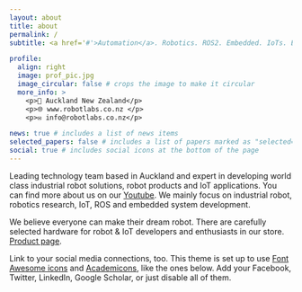 ```yaml
---
layout: about
title: about
permalink: /
subtitle: <a href='#'>Automation</a>. Robotics. ROS2. Embedded. IoTs. Etc.

profile:
  align: right
  image: prof_pic.jpg
  image_circular: false # crops the image to make it circular
  more_info: >
    <p>📍 Auckland New Zealand</p>
    <p>🌐 www.robotlabs.co.nz </p>
    <p>✉️ info@robotlabs.co.nz</p>

news: true # includes a list of news items
selected_papers: false # includes a list of papers marked as "selected={true}"
social: true # includes social icons at the bottom of the page
---
```


Leading technology team based in Auckland and expert in developing world class industrial robot solutions, robot products and IoT applications. You can find more about us on our [Youtube](https://www.youtube.com/@RobotLabs). We mainly focus on industrial robot, robotics research, IoT, ROS and embedded system development. 

We believe everyone can make their dream robot. There are carefully selected hardware for robot & IoT developers and enthusiasts in our store. [Product page](/rbtlabs/publications/).

Link to your social media connections, too. This theme is set up to use [Font Awesome icons](https://fontawesome.com/) and [Academicons](https://jpswalsh.github.io/academicons/), like the ones below. Add your Facebook, Twitter, LinkedIn, Google Scholar, or just disable all of them.
